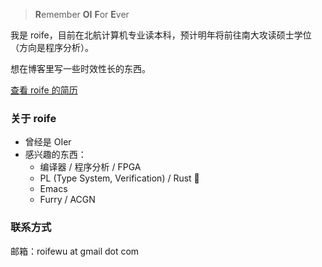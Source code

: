 > **R**emember **OI** **F**or **E**ver

我是 roife，目前在北航计算机专业读本科，预计明年将前往南大攻读硕士学位（方向是程序分析）。

想在博客里写一些时效性长的东西。

[查看 roife 的简历](/file/resume-cn.pdf)

### 关于 roife

- 曾经是 OIer
- 感兴趣的东西：
  + 编译器 / 程序分析 / FPGA
  + PL (Type System, Verification) / Rust 🦀️
  + Emacs
  + Furry / ACGN

### 联系方式

邮箱：roifewu at gmail dot com
